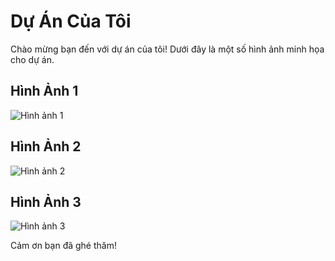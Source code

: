 # Dự Án Của Tôi

Chào mừng bạn đến với dự án của tôi! Dưới đây là một số hình ảnh minh họa cho dự án.

## Hình Ảnh 1
![Hình ảnh 1](https://github.com/username/repo/raw/main/image1.png)

## Hình Ảnh 2
![Hình ảnh 2](https://github.com/username/repo/raw/main/image2.png)

## Hình Ảnh 3
![Hình ảnh 3](https://github.com/username/repo/raw/main/image3.png)

Cảm ơn bạn đã ghé thăm!
